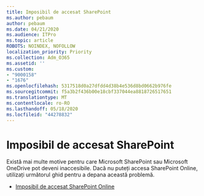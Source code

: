 ```yaml
---
title: Imposibil de accesat SharePoint
ms.author: pebaum
author: pebaum
ms.date: 04/21/2020
ms.audience: ITPro
ms.topic: article
ROBOTS: NOINDEX, NOFOLLOW
localization_priority: Priority
ms.collection: Adm_O365
ms.assetid: ''
ms.custom:
- "9000158"
- "1676"
ms.openlocfilehash: 5317518d0a27dfdd4d38b4e536d8bd0662b976fe
ms.sourcegitcommit: f5a3b2f436b00e18cbf337044ea8818726517651
ms.translationtype: MT
ms.contentlocale: ro-RO
ms.lasthandoff: 05/18/2020
ms.locfileid: "44278832"
---
```

# <a name="cannot-access-sharepoint"></a>Imposibil de accesat SharePoint

Există mai multe motive pentru care Microsoft SharePoint sau Microsoft OneDrive pot deveni inaccesibile. Dacă nu puteți accesa SharePoint Online, utilizați următorul ghid pentru a depana această problemă.

- [Imposibil de accesat SharePoint Online](https://docs.microsoft.com/sharepoint/troubleshoot/sharing-and-permissions/sharepoint-online-inaccessible)
